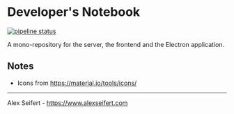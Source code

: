 # Developer's Notebook

[![pipeline status](https://gitlab.com/eiskalteschatten/developers-notebook/badges/master/pipeline.svg)](https://gitlab.com/eiskalteschatten/developers-notebook/commits/master)

A mono-repository for the server, the frontend and the Electron application.

## Notes

- Icons from https://material.io/tools/icons/

---

Alex Seifert - https://www.alexseifert.com
